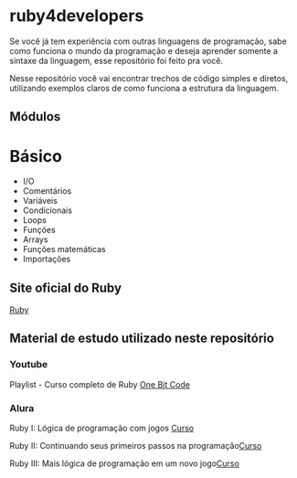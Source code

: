 # ruby4developers

Se você já tem experiência com outras linguagens de programação, sabe como funciona
o mundo da programação e deseja aprender somente a sintaxe da linguagem, esse repositório
foi feito pra você.

Nesse repositório você vai encontrar trechos de código simples e diretos, utilizando exemplos
claros de como funciona a estrutura da linguagem.

## Módulos
# Básico
- I/O
- Comentários
- Variáveis
- Condicionais
- Loops
- Funções
- Arrays
- Funções matemáticas
- Importações

## Site oficial do Ruby
[Ruby](https://www.ruby-lang.org/pt/)

## Material de estudo utilizado neste repositório
### Youtube
Playlist - Curso completo de Ruby [One Bit Code](https://www.youtube.com/watch?v=2js9Q_BMD-8&list=PLdDT8if5attEOcQGPHLNIfnSFiJHhGDOZ)

### Alura
Ruby I: Lógica de programação com jogos [Curso](https://cursos.alura.com.br/course/introducao-a-programacao-com-ruby-e-jogos-1)

Ruby II: Continuando seus primeiros passos na programação[Curso](https://cursos.alura.com.br/course/introducao-a-programacao-com-ruby-e-jogos-2)

Ruby III: Mais lógica de programação em um novo jogo[Curso](https://cursos.alura.com.br/course/introducao-a-programacao-com-ruby-e-jogos-3)

